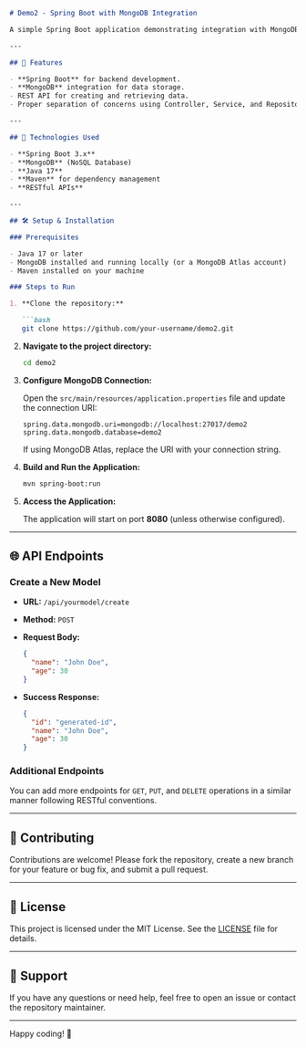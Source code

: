 ```markdown
# Demo2 - Spring Boot with MongoDB Integration

A simple Spring Boot application demonstrating integration with MongoDB. This project includes creating a model, saving data in MongoDB, and providing RESTful APIs for CRUD operations.

---

## 🚀 Features

- **Spring Boot** for backend development.
- **MongoDB** integration for data storage.
- REST API for creating and retrieving data.
- Proper separation of concerns using Controller, Service, and Repository layers.

---

## 🔧 Technologies Used

- **Spring Boot 3.x**
- **MongoDB** (NoSQL Database)
- **Java 17**
- **Maven** for dependency management
- **RESTful APIs**

---

## 🛠️ Setup & Installation

### Prerequisites

- Java 17 or later
- MongoDB installed and running locally (or a MongoDB Atlas account)
- Maven installed on your machine

### Steps to Run

1. **Clone the repository:**

   ```bash
   git clone https://github.com/your-username/demo2.git
   ```

2. **Navigate to the project directory:**

   ```bash
   cd demo2
   ```

3. **Configure MongoDB Connection:**

   Open the `src/main/resources/application.properties` file and update the connection URI:

   ```properties
   spring.data.mongodb.uri=mongodb://localhost:27017/demo2
   spring.data.mongodb.database=demo2
   ```

   If using MongoDB Atlas, replace the URI with your connection string.

4. **Build and Run the Application:**

   ```bash
   mvn spring-boot:run
   ```

5. **Access the Application:**

   The application will start on port **8080** (unless otherwise configured).

---

## 🌐 API Endpoints

### Create a New Model

- **URL:** `/api/yourmodel/create`
- **Method:** `POST`
- **Request Body:**

  ```json
  {
    "name": "John Doe",
    "age": 30
  }
  ```

- **Success Response:**

  ```json
  {
    "id": "generated-id",
    "name": "John Doe",
    "age": 30
  }
  ```

### Additional Endpoints

You can add more endpoints for `GET`, `PUT`, and `DELETE` operations in a similar manner following RESTful conventions.

---

## 🤝 Contributing

Contributions are welcome! Please fork the repository, create a new branch for your feature or bug fix, and submit a pull request.

---

## 📄 License

This project is licensed under the MIT License. See the [LICENSE](LICENSE) file for details.

---

## 📝 Support

If you have any questions or need help, feel free to open an issue or contact the repository maintainer.

---

Happy coding! 🚀
```
